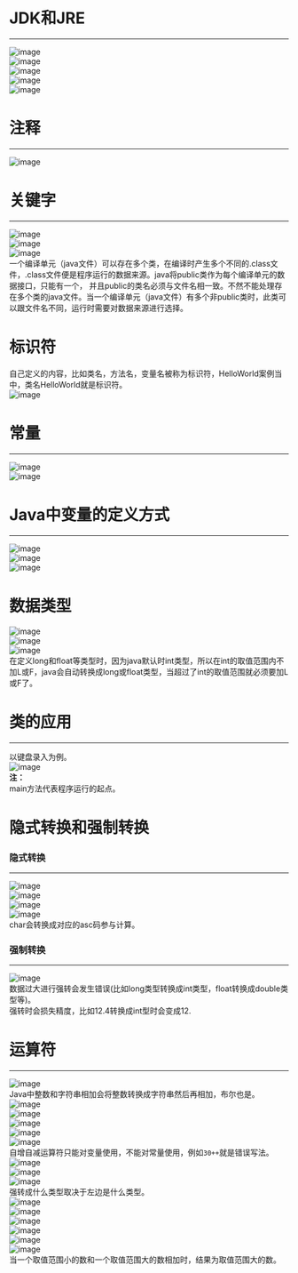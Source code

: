 # JDK和JRE
***   
![image](https://user-images.githubusercontent.com/96570699/198244541-36a8a104-0c4b-4b45-967c-8b3aca4623f1.png)  
![image](https://user-images.githubusercontent.com/96570699/198245874-bd5d12a3-5f71-4df3-8936-090cdd8fffd7.png)  
![image](https://user-images.githubusercontent.com/96570699/198246450-f4610c77-91c1-4b6b-9a92-29dc74e24a13.png)  
![image](https://user-images.githubusercontent.com/96570699/198246888-fba28b76-ba2f-432d-9301-2397206260f3.png)  
![image](https://user-images.githubusercontent.com/96570699/210710212-f305ada6-7b8f-46e3-a5dc-ee373cabcbd6.png)  



# 注释
***  
![image](https://user-images.githubusercontent.com/96570699/198247637-c1511aa3-2859-47ac-92c5-1e96321b088d.png)  


# 关键字
***  
![image](https://user-images.githubusercontent.com/96570699/198250192-5624bbc3-1554-4ce2-9e05-643500be9349.png)  
![image](https://user-images.githubusercontent.com/96570699/198250563-bd3b32a7-08d3-4934-91e1-f6da0128ca06.png)  
![image](https://user-images.githubusercontent.com/96570699/198251315-0256b770-0271-43fe-9e17-6117cfcd6dca.png)  
一个编译单元（java文件）可以存在多个类，在编译时产生多个不同的.class文件，.class文件便是程序运行的数据来源。java将public类作为每个编译单元的数据接口，只能有一个， 
并且public的类名必须与文件名相一致。不然不能处理存在多个类的java文件。当一个编译单元（java文件）有多个非public类时，此类可以跟文件名不同，运行时需要对数据来源进行选择。   


# 标识符
自己定义的内容，比如类名，方法名，变量名被称为标识符，HelloWorld案例当中，类名HelloWorld就是标识符。  
![image](https://user-images.githubusercontent.com/96570699/210716439-62d6b7f8-fc3c-41eb-b380-45932fffcec4.png)   


# 常量
***  
![image](https://user-images.githubusercontent.com/96570699/198254412-6c162d70-68ee-4ca8-ab2b-c00390dcd39d.png)  
![image](https://user-images.githubusercontent.com/96570699/198254683-17ec5f28-4f80-40b9-8f31-563841f43547.png)  


# Java中变量的定义方式
***  
![image](https://user-images.githubusercontent.com/96570699/198333851-3bde6342-1663-4649-860e-e9c29f1224e7.png)  
![image](https://user-images.githubusercontent.com/96570699/198336244-255b39c1-c9df-4808-b4aa-7bf33dd7b52f.png)   
![image](https://user-images.githubusercontent.com/96570699/198337171-27d76f4e-7f3b-4d52-82b9-fabf16d1808f.png)  


# 数据类型
![image](https://user-images.githubusercontent.com/96570699/210718596-41061230-4db7-4e85-882a-272246541506.png)  
![image](https://user-images.githubusercontent.com/96570699/210718870-8654651e-be98-4d6d-8150-2d97e63b156d.png)  
![image](https://user-images.githubusercontent.com/96570699/210719978-59225d34-d838-4a75-be60-5a3c52a19223.png)  
在定义long和float等类型时，因为java默认时int类型，所以在int的取值范围内不加L或F，java会自动转换成long或float类型，当超过了int的取值范围就必须要加L或F了。    


# 类的应用
***  
以键盘录入为例。  
![image](https://user-images.githubusercontent.com/96570699/199657892-8f690a6c-2463-4c54-a5eb-239510851ba0.png)   
**注：**   
main方法代表程序运行的起点。  


# 隐式转换和强制转换
### 隐式转换
***  
![image](https://user-images.githubusercontent.com/96570699/199689571-fe174fda-9f21-4707-914e-84b37da2b7e3.png)  
![image](https://user-images.githubusercontent.com/96570699/199690029-c174b3cb-fd05-4329-a1d4-c476f09c1aab.png)  
![image](https://user-images.githubusercontent.com/96570699/199690332-092550bd-776b-43de-b41f-f529fcc9b505.png)  
![image](https://user-images.githubusercontent.com/96570699/199690965-1ea7ae88-1bad-44ce-9dbe-fe2c165cea5e.png)  
char会转换成对应的asc码参与计算。  


### 强制转换
***  
![image](https://user-images.githubusercontent.com/96570699/199692441-4756a323-c20e-484e-9eef-66fb3c337a60.png)  
数据过大进行强转会发生错误(比如long类型转换成int类型，float转换成double类型等)。  
强转时会损失精度，比如12.4转换成int型时会变成12.  


# 运算符
***  
![image](https://user-images.githubusercontent.com/96570699/199869816-764e7c7f-6a20-4aa8-9609-8f5e5a8989a6.png)  
Java中整数和字符串相加会将整数转换成字符串然后再相加，布尔也是。 
![image](https://user-images.githubusercontent.com/96570699/199870147-aaae3f5b-08c7-41b5-aa1f-031291a87f93.png)  
![image](https://user-images.githubusercontent.com/96570699/199871614-54e44c87-aafb-4853-8367-8fde68536025.png)  
![image](https://user-images.githubusercontent.com/96570699/199872244-bf076485-ea92-43f4-aa14-d953ee7e91c6.png)  
![image](https://user-images.githubusercontent.com/96570699/199872548-395b2eaf-6e60-486c-8841-fc5b075ad64a.png)   
![image](https://user-images.githubusercontent.com/96570699/199872725-38458b07-4a89-406a-a80f-ed55402f8c47.png)  
自增自减运算符只能对变量使用，不能对常量使用，例如` 30++ `就是错误写法。  
![image](https://user-images.githubusercontent.com/96570699/199873458-cc454f7b-41d3-4a27-88c4-cbb84cd5ded8.png)  
![image](https://user-images.githubusercontent.com/96570699/199873889-7771d588-7e9f-42c1-a8c2-4a44b02d30cd.png)  
![image](https://user-images.githubusercontent.com/96570699/199874547-c1c3d1bb-2d4c-440c-9c4b-a0b9a7c82856.png)  
强转成什么类型取决于左边是什么类型。  
![image](https://user-images.githubusercontent.com/96570699/199875045-e121fe90-6715-47d3-9043-63438354250c.png)  
![image](https://user-images.githubusercontent.com/96570699/199875578-d805705f-b434-4173-b390-78d4f03aaa33.png)  
![image](https://user-images.githubusercontent.com/96570699/199877137-3aca967a-8f08-423f-85db-73ef2e078e7d.png)  
![image](https://user-images.githubusercontent.com/96570699/199898543-b6f35a8b-0b37-45fd-ba7b-979a8b73b7e3.png)  
![image](https://user-images.githubusercontent.com/96570699/212027275-79526bf4-629e-4f23-adbb-9c2eabfb419f.png)  
![image](https://user-images.githubusercontent.com/96570699/199899618-45aac1f3-9e29-4470-9d76-e3321f3dfd37.png)  
当一个取值范围小的数和一个取值范围大的数相加时，结果为取值范围大的数。  

